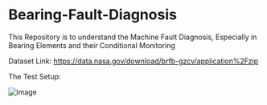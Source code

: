 # Bearing-Fault-Diagnosis

This Repository is to understand the Machine Fault Diagnosis, Especially in Bearing Elements and their Conditional Monitoring

Dataset Link: https://data.nasa.gov/download/brfb-gzcv/application%2Fzip

The Test Setup: 


![image](https://github.com/dhanush-github/Machine-Fault-Diagnosis/assets/82599768/7215590e-e07f-45bc-b1c8-2909715c94cc)
